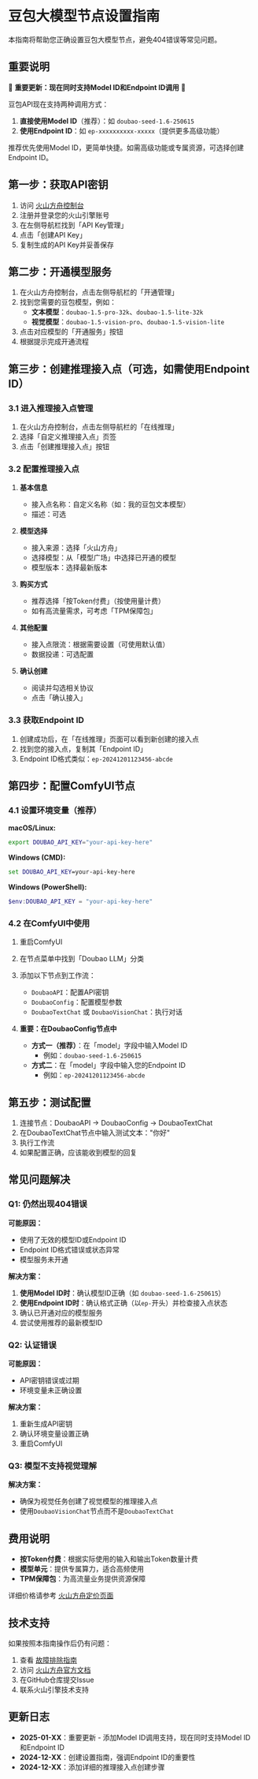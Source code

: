 # 豆包大模型节点设置指南

本指南将帮助您正确设置豆包大模型节点，避免404错误等常见问题。

## 重要说明

🔄 **重要更新：现在同时支持Model ID和Endpoint ID调用** 🔄

豆包API现在支持两种调用方式：
1. **直接使用Model ID**（推荐）：如 `doubao-seed-1.6-250615`
2. **使用Endpoint ID**：如 `ep-xxxxxxxxxx-xxxxx`（提供更多高级功能）

推荐优先使用Model ID，更简单快捷。如需高级功能或专属资源，可选择创建Endpoint ID。

## 第一步：获取API密钥

1. 访问 [火山方舟控制台](https://console.volcengine.com/ark)
2. 注册并登录您的火山引擎账号
3. 在左侧导航栏找到「API Key管理」
4. 点击「创建API Key」
5. 复制生成的API Key并妥善保存

## 第二步：开通模型服务

1. 在火山方舟控制台，点击左侧导航栏的「开通管理」
2. 找到您需要的豆包模型，例如：
   - **文本模型**：`doubao-1.5-pro-32k`、`doubao-1.5-lite-32k`
   - **视觉模型**：`doubao-1.5-vision-pro`、`doubao-1.5-vision-lite`
3. 点击对应模型的「开通服务」按钮
4. 根据提示完成开通流程

## 第三步：创建推理接入点（可选，如需使用Endpoint ID）

### 3.1 进入推理接入点管理

1. 在火山方舟控制台，点击左侧导航栏的「在线推理」
2. 选择「自定义推理接入点」页签
3. 点击「创建推理接入点」按钮

### 3.2 配置推理接入点

1. **基本信息**
   - 接入点名称：自定义名称（如：我的豆包文本模型）
   - 描述：可选

2. **模型选择**
   - 接入来源：选择「火山方舟」
   - 选择模型：从「模型广场」中选择已开通的模型
   - 模型版本：选择最新版本

3. **购买方式**
   - 推荐选择「按Token付费」（按使用量计费）
   - 如有高流量需求，可考虑「TPM保障包」

4. **其他配置**
   - 接入点限流：根据需要设置（可使用默认值）
   - 数据投递：可选配置

5. **确认创建**
   - 阅读并勾选相关协议
   - 点击「确认接入」

### 3.3 获取Endpoint ID

1. 创建成功后，在「在线推理」页面可以看到新创建的接入点
2. 找到您的接入点，复制其「Endpoint ID」
3. Endpoint ID格式类似：`ep-20241201123456-abcde`

## 第四步：配置ComfyUI节点

### 4.1 设置环境变量（推荐）

**macOS/Linux:**
```bash
export DOUBAO_API_KEY="your-api-key-here"
```

**Windows (CMD):**
```cmd
set DOUBAO_API_KEY=your-api-key-here
```

**Windows (PowerShell):**
```powershell
$env:DOUBAO_API_KEY = "your-api-key-here"
```

### 4.2 在ComfyUI中使用

1. 重启ComfyUI
2. 在节点菜单中找到「Doubao LLM」分类
3. 添加以下节点到工作流：
   - `DoubaoAPI`：配置API密钥
   - `DoubaoConfig`：配置模型参数
   - `DoubaoTextChat` 或 `DoubaoVisionChat`：执行对话

4. **重要：在DoubaoConfig节点中**
   - **方式一（推荐）**：在「model」字段中输入Model ID
     - 例如：`doubao-seed-1.6-250615`
   - **方式二**：在「model」字段中输入您的Endpoint ID
     - 例如：`ep-20241201123456-abcde`

## 第五步：测试配置

1. 连接节点：DoubaoAPI → DoubaoConfig → DoubaoTextChat
2. 在DoubaoTextChat节点中输入测试文本："你好"
3. 执行工作流
4. 如果配置正确，应该能收到模型的回复

## 常见问题解决

### Q1: 仍然出现404错误

**可能原因：**
- 使用了无效的模型ID或Endpoint ID
- Endpoint ID格式错误或状态异常
- 模型服务未开通

**解决方案：**
1. **使用Model ID时**：确认模型ID正确（如 `doubao-seed-1.6-250615`）
2. **使用Endpoint ID时**：确认格式正确（以`ep-`开头）并检查接入点状态
3. 确认已开通对应的模型服务
4. 尝试使用推荐的最新模型ID

### Q2: 认证错误

**可能原因：**
- API密钥错误或过期
- 环境变量未正确设置

**解决方案：**
1. 重新生成API密钥
2. 确认环境变量设置正确
3. 重启ComfyUI

### Q3: 模型不支持视觉理解

**解决方案：**
- 确保为视觉任务创建了视觉模型的推理接入点
- 使用`DoubaoVisionChat`节点而不是`DoubaoTextChat`

## 费用说明

- **按Token付费**：根据实际使用的输入和输出Token数量计费
- **模型单元**：提供专属算力，适合高频使用
- **TPM保障包**：为高流量业务提供资源保障

详细价格请参考 [火山方舟定价页面](https://www.volcengine.com/pricing/ark)

## 技术支持

如果按照本指南操作后仍有问题：

1. 查看 [故障排除指南](TROUBLESHOOTING.md)
2. 访问 [火山方舟官方文档](https://www.volcengine.com/docs/82379/)
3. 在GitHub仓库提交Issue
4. 联系火山引擎技术支持

## 更新日志

- **2025-01-XX**：重要更新 - 添加Model ID调用支持，现在同时支持Model ID和Endpoint ID
- **2024-12-XX**：创建设置指南，强调Endpoint ID的重要性
- **2024-12-XX**：添加详细的推理接入点创建步骤
